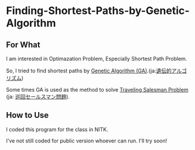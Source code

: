 # Finding-Shortest-Paths-by-Genetic-Algorithm

## For What 

I am interested in Optimazation Problem, Especially Shortest Path Problem. 

So, I tried to find shortest paths by  [Genetic Algorithm (GA)](https://en.wikipedia.org/wiki/Genetic_algorithm).(ja:[遺伝的アルゴリズム](https://ja.wikipedia.org/wiki/%E9%81%BA%E4%BC%9D%E7%9A%84%E3%82%A2%E3%83%AB%E3%82%B4%E3%83%AA%E3%82%BA%E3%83%A0))


Some times GA is used as the method to solve 
[Traveling Salesman Problem](https://en.wikipedia.org/wiki/Travelling_salesman_problem)
(ja: [巡回セールスマン問題](https://ja.wikipedia.org/wiki/%E5%B7%A1%E5%9B%9E%E3%82%BB%E3%83%BC%E3%83%AB%E3%82%B9%E3%83%9E%E3%83%B3%E5%95%8F%E9%A1%8C)).


## How to Use
I coded this program for the class in NITK.

I've not still coded for public version whoever can run.
I'll try soon!


